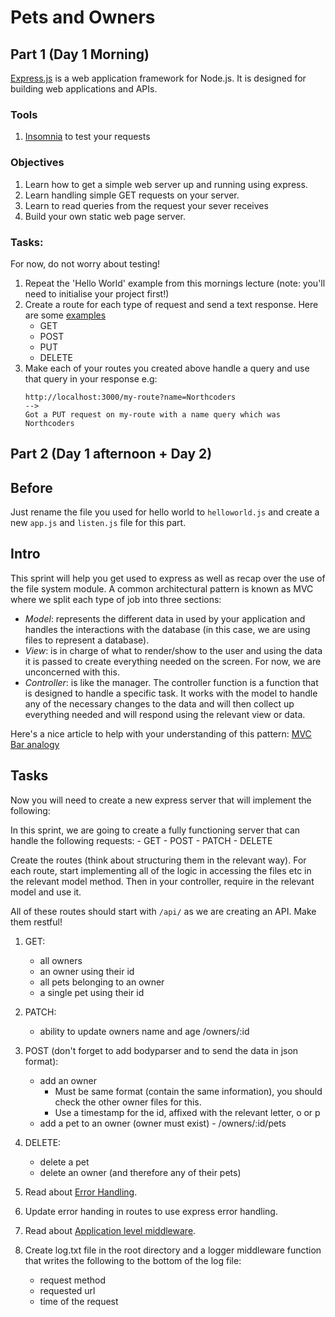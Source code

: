 # Pets and Owners

## Part 1 (Day 1 Morning)

[Express.js](http://expressjs.com/) is a web application framework for Node.js. It is designed for building web applications and APIs.

### Tools

1. [Insomnia](https://insomnia.rest/download/) to test your requests

### Objectives
1. Learn how to get a simple web server up and running using express.
2. Learn handling simple GET requests on your server.
3. Learn to read queries from the request your sever receives
3. Build your own static web page server.

### Tasks:

For now, do not worry about testing!

1. Repeat the 'Hello World' example from this mornings lecture (note: you'll need to initialise your project first!)
2. Create a route for each type of request and send a text response. Here are some [examples](https://expressjs.com/en/starter/basic-routing.html)
    - GET
    - POST
    - PUT
    - DELETE
3. Make each of your routes you created above handle a query and use that query in your response
    e.g:
    ```
    http://localhost:3000/my-route?name=Northcoders
    -->
    Got a PUT request on my-route with a name query which was Northcoders
    ```

## Part 2 (Day 1 afternoon + Day 2)

## Before

Just rename the file you used for hello world to `helloworld.js` and create a new `app.js` and `listen.js` file for this part.

## Intro

This sprint will help you get used to express as well as recap over the use of the file system module. A common architectural pattern is known as MVC where we split each type of job into three sections:

* *Model*: represents the different data in used by your application and handles the interactions with the database (in this case, we are using files to represent a database).
* *View*: is in charge of what to render/show to the user and using the data it is passed to create everything needed on the screen. For now, we are unconcerned with this.
* *Controller*: is like the manager. The controller function is a function that is designed to handle a specific task. It works with the model to handle any of the necessary changes to the data and will then collect up everything needed and will respond using the relevant view or data.

Here's a nice article to help with your understanding of this pattern:
[MVC Bar analogy](https://medium.freecodecamp.org/model-view-controller-mvc-explained-through-ordering-drinks-at-the-bar-efcba6255053)

## Tasks

Now you will need to create a new express server that will implement the following:

In this sprint, we are going to create a fully functioning server that can handle the following requests:
    - GET
    - POST
    - PATCH
    - DELETE

Create the routes (think about structuring them in the relevant way). For each route, start implementing all of the logic in accessing the files etc in the relevant model method. Then in your controller, require in the relevant model and use it.

All of these routes should start with `/api/` as we are creating an API. Make them restful!

1. GET:
    * all owners
    * an owner using their id
    * all pets belonging to an owner
    * a single pet using their id

2. PATCH:
    * ability to update owners name and age /owners/:id

3. POST (don't forget to add bodyparser and to send the data in json format):
    * add an owner 
      - Must be same format (contain the same information), you should check the other owner files for this.
      - Use a timestamp for the id, affixed with the relevant letter, o or p
    * add a pet to an owner (owner must exist) - /owners/:id/pets

4. DELETE:
    * delete a pet
    * delete an owner (and therefore any of their pets)

5. Read about [Error Handling](http://expressjs.com/en/guide/error-handling.html).

6. Update error handing in routes to use express error handling.

7. Read about [Application level middleware](http://expressjs.com/en/guide/using-middleware.html#middleware.application).

8. Create log.txt file in the root directory and a logger middleware function that writes the following to the bottom of the log file:
    - request method
    - requested url
    - time of the request
